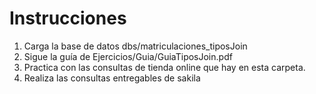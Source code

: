 # Instrucciones

1) Carga la base de datos dbs/matriculaciones_tiposJoin
2) Sigue la guía de Ejercicios/Guia/GuiaTiposJoin.pdf
3) Practica con las consultas de tienda online que hay en esta carpeta.
4) Realiza las consultas entregables de sakila

